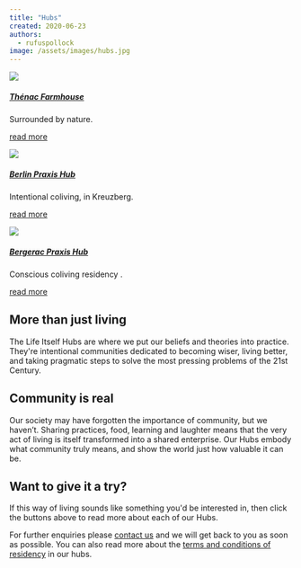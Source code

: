 ```yaml
---
title: "Hubs"
created: 2020-06-23
authors: 
  - rufuspollock
image: /assets/images/hubs.jpg
---
```


![](/assets/images/bergerac-photo_square.jpg)

##### [Thénac Farmhouse](/hubs/farmhouse/)

Surrounded by nature.

[read more](/hubs/farmhouse/)

![](/assets/images/img-20200417-wa0003_square.jpg)

##### [Berlin Praxis Hub](https://lifeitself.org/hubs/berlin/)

Intentional coliving, in Kreuzberg. 

[read more](/hubs/berlin/)

![](/assets/images/dsc01698_square.jpg)

##### [Bergerac Praxis Hub](https://lifeitself.org/hubs/bergerac/)

Conscious coliving residency .

[read more](https://lifeitself.org/hubs/bergerac/)

## More than just living

The Life Itself Hubs are where we put our beliefs and theories into practice. They're intentional communities dedicated to becoming wiser, living better, and taking pragmatic steps to solve the most pressing problems of the 21st Century. 

## Community is real

Our society may have forgotten the importance of community, but we haven’t. Sharing practices, food, learning and laughter means that the very act of living is itself transformed into a shared enterprise. Our Hubs embody what community truly means, and show the world just how valuable it can be. 

## Want to give it a try?

If this way of living sounds like something you'd be interested in, then click the buttons above to read more about each of our Hubs. 

For further enquiries please [contact us](/contact/) and we will get back to you as soon as possible. You can also read more about the [terms and conditions of residency](https://tao.lifeitself.org/hubs/agreement/) in our hubs.
